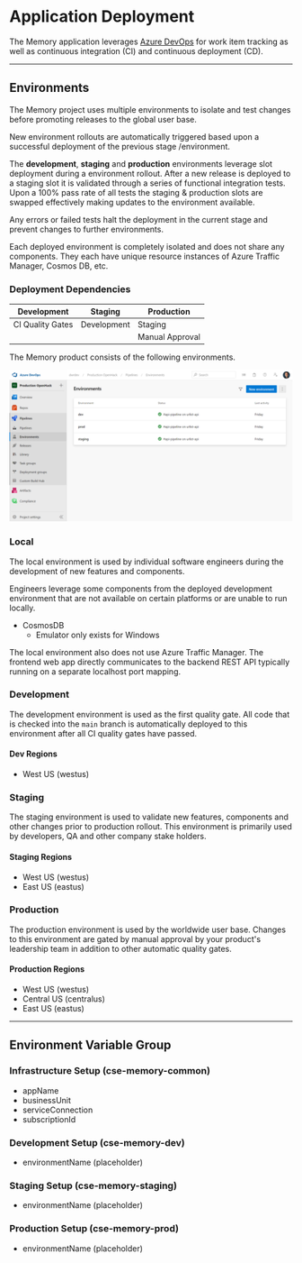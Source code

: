 # Application Deployment

The Memory application leverages [Azure DevOps](https://docs.microsoft.com/en-gb/azure/devops/index?view=azure-devops) for work item tracking as well as continuous integration (CI) and continuous deployment (CD).

---

## Environments

The Memory project uses multiple environments to isolate and test changes before promoting releases to the global user base.

New environment rollouts are automatically triggered based upon a successful deployment of the previous stage /environment.

The **development**, **staging** and **production** environments leverage slot deployment during a environment rollout.
After a new release is deployed to a staging slot it is validated through a series of functional integration tests.
Upon a 100% pass rate of all tests the staging & production slots are swapped effectively making updates to the environment available.

Any errors or failed tests halt the deployment in the current stage and prevent changes to further environments.

Each deployed environment is completely isolated and does not share any components.
They each have unique resource instances of Azure Traffic Manager, Cosmos DB, etc.

### Deployment Dependencies

| Development      | Staging     | Production      |
| ---------------- | ----------- | --------------- |
| CI Quality Gates | Development | Staging         |
|                  |             | Manual Approval |

The Memory product consists of the following environments.

![Azure Environments](../.attachments/azdo-environments.png)

### Local

The local environment is used by individual software engineers during the development of new features and components.

Engineers leverage some components from the deployed development environment that are not available on certain platforms or are unable to run locally.

- CosmosDB
  - Emulator only exists for Windows

The local environment also does not use Azure Traffic Manager.
The frontend web app directly communicates to the backend REST API typically running on a separate localhost port mapping.

### Development

The development environment is used as the first quality gate.
All code that is checked into the `main` branch is automatically deployed to this environment after all CI quality gates have passed.

#### Dev Regions

- West US (westus)

### Staging

The staging environment is used to validate new features, components and other changes prior to production rollout.
This environment is primarily used by developers, QA and other company stake holders.

#### Staging Regions

- West US (westus)
- East US (eastus)

### Production

The production environment is used by the worldwide user base.
Changes to this environment are gated by manual approval by your product's leadership team in addition to other automatic quality gates.

#### Production Regions

- West US (westus)
- Central US (centralus)
- East US (eastus)

---

## Environment Variable Group

### Infrastructure Setup (cse-memory-common)

- appName
- businessUnit
- serviceConnection
- subscriptionId

### Development Setup (cse-memory-dev)

- environmentName (placeholder)

### Staging Setup (cse-memory-staging)

- environmentName (placeholder)

### Production Setup (cse-memory-prod)

- environmentName (placeholder)

